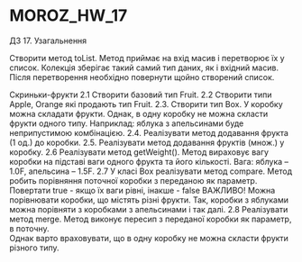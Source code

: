 # MOROZ_HW_17
 ДЗ 17. Узагальнення

Створити метод toList. Метод приймає на вхід масив і перетворює їх у список. Колекція зберігає такий самий тип даних, як і вхідний масив. 
 Після перетворення необхідно повернути щойно створений список.

Скриньки-фрукти
 2.1 Створити базовий тип Fruit.
 2.2 Створити типи Apple, Orange які продають тип Fruit.
 2.3. Створити тип Box. У коробку можна складати фрукти. Однак, в одну коробку не можна скласти фрукти одного типу. 
 Наприклад: яблука з апельсинами буде неприпустимою комбінацією.
 2.4. Реалізувати метод додавання фрукта (1 од.) до коробки.
 2.5. Реалізувати метод додавання фруктів (множ.) у коробку.
 2.6 Реалізувати метод getWeight(). Метод вираховує вагу коробки на підставі ваги одного фрукта та його кількості.
 Вага: яблука – 1.0F, апельсина – 1.5F.
 2.7 У класі Box реалізувати метод compare. Метод робить порівняння поточної коробки з переданою як параметр.
 Повертати true - якщо їх ваги рівні, інакше - false
 ВАЖЛИВО! Можна порівнювати коробки, що містять різні фрукти. Так, коробки з яблуками можна порівняти з коробками з апельсинами і так далі.
 2.8 Реалізувати метод merge. Метод виконує пересип з переданої коробки як параметр, в поточну.  
 Однак варто враховувати, що в одну коробку не можна скласти фрукти різного типу.
